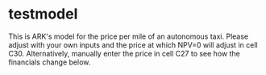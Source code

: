 # testmodel
This is ARK's model for the price per mile of an autonomous taxi. 
Please adjust with your own inputs and the price at which NPV=0 will adjust in cell C30. 
Alternatively, manually enter the price in cell C27 to see how the financials change below.
